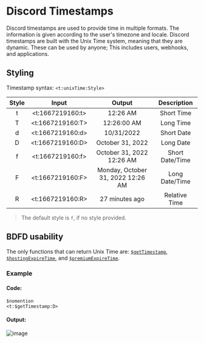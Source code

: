 # Discord Timestamps
Discord timestamps are used to provide time in multiple formats. The information is given according to the user's timezone and locale. Discord timestamps are built with the Unix Time system, meaning that they are dynamic. These can be used by anyone; This includes users, webhooks, and applications.
## Styling

Timestamp syntax: `<t:unixTime:Style>`

| Style | Input | Output | Description |
| :---: | :---: | :---: | :---: |
| t | <t:1667219160:t> | 12:26 AM  | Short Time |
| T | <t:1667219160:T> | 12:26:00 AM | Long Time |
| d | <t:1667219160:d> | 10/31/2022 | Short Date |
| D | <t:1667219160:D> | October 31, 2022 | Long Date |
| f | <t:1667219160:f> | October 31, 2022 12:26 AM  | Short Date/Time |
| F | <t:1667219160:F> | Monday, October 31, 2022 12:26 AM | Long Date/Time |
| R | <t:1667219160:R> | 27 minutes ago | Relative Time |

> The default style is `f`, if no style provided.

## BDFD usability
The only functions that can return Unix Time are: [`$getTimestamp`](https://nilpointer-software.github.io/bdfd-wiki/bdscript/getTimestamp), [`$hostingExpireTime`](https://nilpointer-software.github.io/bdfd-wiki/bdscript/hostingExpireTime), and [`$premiumExpireTime`](https://nilpointer-software.github.io/bdfd-wiki/bdscript/premiumExpireTime).

### Example

#### Code:

```
$nomention
<t:$getTimestamp:D>
```
#### Output:

![image](https://user-images.githubusercontent.com/113247745/199022364-84ebdc91-4259-4f1f-9299-832784349db4.png)
